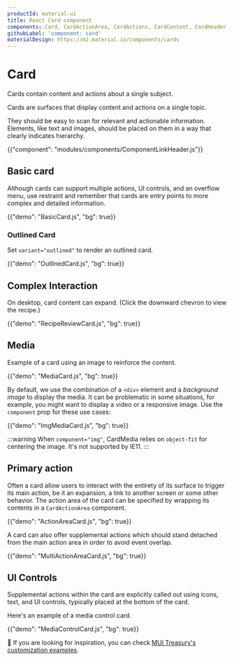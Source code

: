 ```yaml
---
productId: material-ui
title: React Card component
components: Card, CardActionArea, CardActions, CardContent, CardHeader, CardMedia, Collapse, Paper
githubLabel: 'component: card'
materialDesign: https://m2.material.io/components/cards
---
```


# Card

<p class="description">Cards contain content and actions about a single subject.</p>

Cards are surfaces that display content and actions on a single topic.

They should be easy to scan for relevant and actionable information. Elements, like text and images, should be placed on them in a way that clearly indicates hierarchy.

{{"component": "modules/components/ComponentLinkHeader.js"}}

## Basic card

Although cards can support multiple actions, UI controls, and an overflow menu, use restraint and remember that cards are entry points to more complex and detailed information.

{{"demo": "BasicCard.js", "bg": true}}

### Outlined Card

Set `variant="outlined"` to render an outlined card.

{{"demo": "OutlinedCard.js", "bg": true}}

## Complex Interaction

On desktop, card content can expand. (Click the downward chevron to view the recipe.)

{{"demo": "RecipeReviewCard.js", "bg": true}}

## Media

Example of a card using an image to reinforce the content.

{{"demo": "MediaCard.js", "bg": true}}

By default, we use the combination of a `<div>` element and a _background image_ to display the media. It can be problematic in some situations, for example, you might want to display a video or a responsive image. Use the `component` prop for these use cases:

{{"demo": "ImgMediaCard.js", "bg": true}}

:::warning
When `component="img"`, CardMedia relies on `object-fit` for centering the image. It's not supported by IE11.
:::

## Primary action

Often a card allow users to interact with the entirety of its surface to trigger its main action, be it an expansion, a link to another screen or some other behavior. The action area of the card can be specified by wrapping its contents in a `CardActionArea` component.

{{"demo": "ActionAreaCard.js", "bg": true}}

A card can also offer supplemental actions which should stand detached from the main action area in order to avoid event overlap.

{{"demo": "MultiActionAreaCard.js", "bg": true}}

## UI Controls

Supplemental actions within the card are explicitly called out using icons, text, and UI controls, typically placed at the bottom of the card.

Here's an example of a media control card.

{{"demo": "MediaControlCard.js", "bg": true}}

🎨 If you are looking for inspiration, you can check [MUI Treasury's customization examples](https://mui-treasury.com/components/card/).
